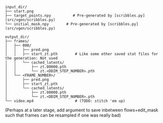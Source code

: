 
```
input_dir/
├── start.png
├── target_points.npy          # Pre-generated by [scribbles.py](src/vgen/scribbles.py)
└── initial_mask.npy        # Pre-generated by [scribbles.py](src/vgen/scribbles.py)
```

```
output_dir/
├── frames/
│   ├── 000/
│   │   ├── pred.png
│   │   ├── start_zt.pth        # Like some other saved stat files for the generation: Not used
│   │   └── cached_latents/
│   │       ├── zt.00000.pth
│   │       └── zt.<DDIM_STEP_NUMBER>.pth
│   └── <FRAME_NUMBER>/
│       ├── pred.png
│       ├── start_zt.pth
│       └── cached_latents/
│           ├── zt.00000.pth
│           └── zt.<DDIM_STEP_NUMBER>.pth
└── video.mp4                   # (TODO: stitch 'em up)
```
(Perhaps at a later stage, add argument to save inbetween flows+edit_mask such that frames can be resampled if one was really bad)

